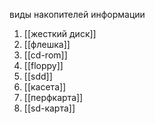 виды накопителей информации
1. [[жесткий диск]]
2. [[флешка]]
3. [[cd-rom]]
4. [[floppy]]
5. [[sdd]]
6. [[касета]]
7. [[перфкарта]]
8. [[sd-карта]]